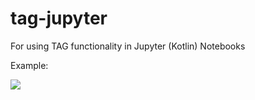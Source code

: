 # tag-jupyter
For using TAG functionality in Jupyter (Kotlin) Notebooks

Example:

<a href="https://mybinder.org/v2/gh/HuygensING/tag-jupyter/master?filepath=tag-readme.ipynb" target="_blank"><img src="https://mybinder.org/badge_logo.svg"/></href>